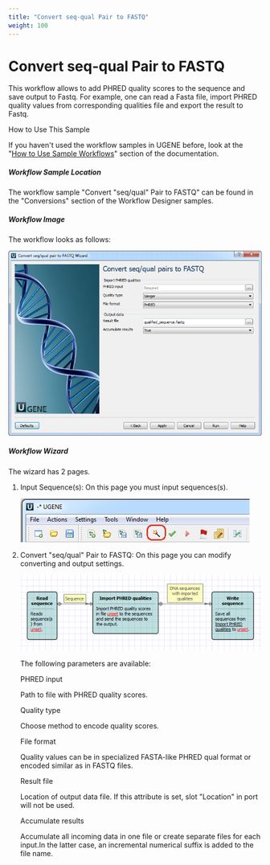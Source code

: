 ```yaml
---
title: "Convert seq-qual Pair to FASTQ"
weight: 100
---
```



# Convert seq-qual Pair to FASTQ

This workflow allows to add PHRED quality scores to the sequence and save output to Fastq. For example, one can read a Fasta file, import PHRED quality values from corresponding qualities file and export the result to Fastq.

How to Use This Sample

If you haven't used the workflow samples in UGENE before, look at the "[How to Use Sample Workflows](how-to-use-sample-workflows.md)" section of the documentation.

##### Workflow Sample Location

The workflow sample "Convert "seq/qual" Pair to FASTQ" can be found in the "Conversions" section of the Workflow Designer samples.

##### Workflow Image

The workflow looks as follows:


![](/images/65930245/65930246.png)

##### Workflow Wizard

The wizard has 2 pages.

1.  Input Sequence(s): On this page you must input sequences(s).


    ![](/images/65930245/65930247.png)

2.  Convert "seq/qual" Pair to FASTQ: On this page you can modify converting and output settings.


    ![](/images/65930245/65930248.png)

    The following parameters are available:

    PHRED input

    Path to file with PHRED quality scores.

    Quality type

    Choose method to encode quality scores.

    File format

    Quality values can be in specialized FASTA-like PHRED qual format or encoded similar as in FASTQ files.

    Result file

    Location of output data file. If this attribute is set, slot "Location" in port will not be used.

    Accumulate results

    Accumulate all incoming data in one file or create separate files for each input.In the latter case, an incremental numerical suffix is added to the file name.
